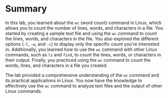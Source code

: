 # Summary

In this lab, you learned about the `wc` (word count) command in Linux, which allows you to count the number of lines, words, and characters in a file. You started by creating a sample text file and using the `wc` command to count the lines, words, and characters in the file. You also explored the different options (`-l`, `-w`, and `-c`) to display only the specific count you're interested in. Additionally, you learned how to use the `wc` command with other Linux commands, such as `ls` and `find`, to count the lines, words, or characters in their output. Finally, you practiced using the `wc` command to count the words, lines, and characters in a file you created.

The lab provided a comprehensive understanding of the `wc` command and its practical applications in Linux. You now have the knowledge to effectively use the `wc` command to analyze text files and the output of other Linux commands.
